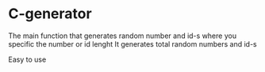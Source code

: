 # C-generator
The main function that generates random number and id-s where you specific the number or id lenght
It generates total random numbers and id-s

Easy to use